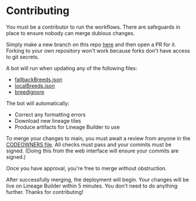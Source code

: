 # Contributing

You must be a contributor to run the workflows. There are safeguards in place to ensure nobody can merge dubious changes.

Simply make a new branch on this repo [here](https://github.com/edenchazard/dragcave-breed-data/branches) and then open a PR for it. Forking to your own repository won't work because forks don't have access to git secrets.

A bot will run when updating any of the following files:

- [fallbackBreeds.json](https://github.com/edenchazard/dragcave-breed-data/blob/main/src/fallbackBreeds.json)
- [localBreeds.json](https://github.com/edenchazard/dragcave-breed-data/blob/main/src/localBreeds.json)
- [breedignore](https://github.com/edenchazard/dragcave-breed-data/blob/main/src/breedignore)

The bot will automatically:

- Correct any formatting errors
- Download new lineage tiles
- Produce artifacts for Lineage Builder to use

To merge your changes to main, you must await a review from anyone in the [CODEOWNERS file](https://github.com/edenchazard/dragcave-breed-data/blob/main/.github/CODEOWNERS). All checks must pass and your commits must be signed. (Doing this from the web interface will ensure your commits are signed.)

Once you have approval, you're free to merge without obstruction.

After successfully merging, the deployment will begin. Your changes will be live on Lineage Builder within 5 minutes. You don't need to do anything further. Thanks for contributing!
